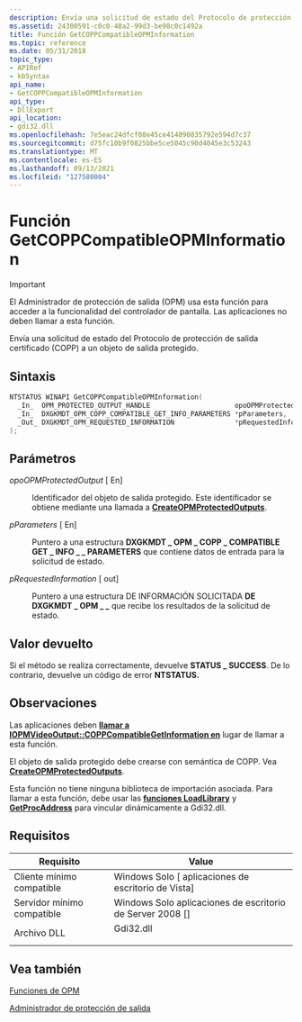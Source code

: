 ```yaml
---
description: Envía una solicitud de estado del Protocolo de protección de salida certificado (COPP) a un objeto de salida protegido.
ms.assetid: 24300591-c0c0-48a2-99d3-be98c0c1492a
title: Función GetCOPPCompatibleOPMInformation
ms.topic: reference
ms.date: 05/31/2018
topic_type:
- APIRef
- kbSyntax
api_name:
- GetCOPPCompatibleOPMInformation
api_type:
- DllExport
api_location:
- gdi32.dll
ms.openlocfilehash: 7e5eac24dfcf08e45ce414090835792e594d7c37
ms.sourcegitcommit: d75fc10b9f0825bbe5ce5045c90d4045e3c53243
ms.translationtype: MT
ms.contentlocale: es-ES
ms.lasthandoff: 09/13/2021
ms.locfileid: "127580004"
---
```

# <a name="getcoppcompatibleopminformation-function"></a>Función GetCOPPCompatibleOPMInformation

> [!IMPORTANT]
> El Administrador de [](output-protection-manager.md) protección de salida (OPM) usa esta función para acceder a la funcionalidad del controlador de pantalla. Las aplicaciones no deben llamar a esta función.

 

Envía una solicitud de estado del Protocolo de protección de salida certificado (COPP) a un objeto de salida protegido.

## <a name="syntax"></a>Sintaxis


```C++
NTSTATUS WINAPI GetCOPPCompatibleOPMInformation(
  _In_  OPM_PROTECTED_OUTPUT_HANDLE                     opoOPMProtectedOutput,
  _In_  DXGKMDT_OPM_COPP_COMPATIBLE_GET_INFO_PARAMETERS *pParameters,
  _Out_ DXGKMDT_OPM_REQUESTED_INFORMATION               *pRequestedInformation
);
```



## <a name="parameters"></a>Parámetros

<dl> <dt>

*opoOPMProtectedOutput* \[ En\]
</dt> <dd>

Identificador del objeto de salida protegido. Este identificador se obtiene mediante una llamada a [**CreateOPMProtectedOutputs**](createopmprotectedoutputs.md).

</dd> <dt>

*pParameters* \[ En\]
</dt> <dd>

Puntero a una estructura **DXGKMDT \_ OPM \_ COPP \_ COMPATIBLE GET \_ INFO \_ \_ PARAMETERS** que contiene datos de entrada para la solicitud de estado.

</dd> <dt>

*pRequestedInformation* \[ out\]
</dt> <dd>

Puntero a una estructura DE INFORMACIÓN SOLICITADA **DE DXGKMDT \_ OPM \_ \_** que recibe los resultados de la solicitud de estado.

</dd> </dl>

## <a name="return-value"></a>Valor devuelto

Si el método se realiza correctamente, devuelve **STATUS \_ SUCCESS**. De lo contrario, devuelve un código de error **NTSTATUS.**

## <a name="remarks"></a>Observaciones

Las aplicaciones deben [**llamar a IOPMVideoOutput::COPPCompatibleGetInformation en**](/windows/desktop/api/opmapi/nf-opmapi-iopmvideooutput-coppcompatiblegetinformation) lugar de llamar a esta función.

El objeto de salida protegido debe crearse con semántica de COPP. Vea [**CreateOPMProtectedOutputs**](createopmprotectedoutputs.md).

Esta función no tiene ninguna biblioteca de importación asociada. Para llamar a esta función, debe usar las [**funciones LoadLibrary**](/windows/win32/api/libloaderapi/nf-libloaderapi-loadlibrarya) y [**GetProcAddress**](/windows/win32/api/libloaderapi/nf-libloaderapi-getprocaddress) para vincular dinámicamente a Gdi32.dll.

## <a name="requirements"></a>Requisitos



| Requisito | Value |
|-------------------------------------|--------------------------------------------------------------------------------------|
| Cliente mínimo compatible<br/> | Windows Solo \[ aplicaciones de escritorio de Vista\]<br/>                                       |
| Servidor mínimo compatible<br/> | Windows Solo aplicaciones de escritorio de Server 2008 \[\]<br/>                                 |
| Archivo DLL<br/>                      | <dl> <dt>Gdi32.dll</dt> </dl> |



## <a name="see-also"></a>Vea también

<dl> <dt>

[Funciones de OPM](opm-functions.md)
</dt> <dt>

[Administrador de protección de salida](output-protection-manager.md)
</dt> </dl>

 

 
